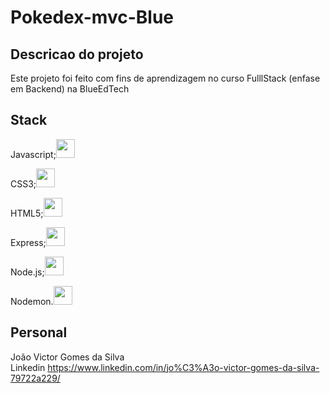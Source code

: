 # Pokedex-mvc-Blue

## Descricao do projeto
Este projeto foi feito com fins de aprendizagem no curso FulllStack (enfase em Backend) na BlueEdTech

## Stack

Javascript;<img src="https://cdn.jsdelivr.net/gh/devicons/devicon/icons/javascript/javascript-original.svg" height= 30px/ /></svg></br>

CSS3;<img src="https://cdn.jsdelivr.net/gh/devicons/devicon/icons/css3/css3-original.svg" height= 30px/></br>

HTML5;<img src="https://cdn.jsdelivr.net/gh/devicons/devicon/icons/html5/html5-original.svg" height=30px/></br>

Express;<img src="https://cdn.jsdelivr.net/gh/devicons/devicon/icons/express/express-original.svg" height= 30px//></br>

Node.js;<img src="https://cdn.jsdelivr.net/gh/devicons/devicon/icons/nodejs/nodejs-original.svg" height= 30px//></br>

Nodemon.<img src="https://www.svgrepo.com/show/354122/nodemon.svg" height= 30px/ /></br>

## Personal
João Victor Gomes da Silva</br>
<a>Linkedin https://www.linkedin.com/in/jo%C3%A3o-victor-gomes-da-silva-79722a229/</a>